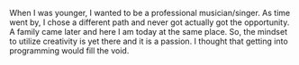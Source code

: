 When I was younger, I wanted to be a professional musician/singer. As time went by, I chose a different path and never got actually got the opportunity. A family came later and here I am today at the same place. So, the mindset to utilize creativity is yet there and it is a passion. I thought that getting into programming would fill the void. 